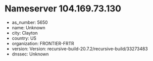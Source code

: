 # Nameserver 104.169.73.130

* as_number: 5650
* name: Unknown
* city: Clayton
* country: US
* organization: FRONTIER-FRTR
* version: Version: recursive-build-20.7.2/recursive-build/33273483
* dnssec: Unknown
